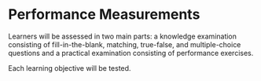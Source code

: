 # Performance Measurements

Learners will be assessed in two main parts: a knowledge examination consisting of fill-in-the-blank, matching, true-false, and multiple-choice questions and a practical examination consisting of performance exercises.

Each learning objective will be tested.
